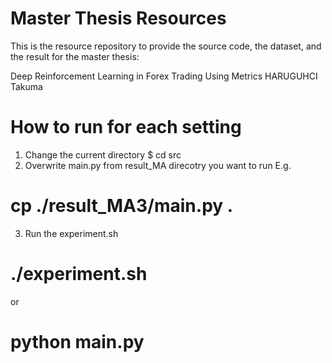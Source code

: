 # Master Thesis Resources
This is the resource repository to provide the source code, the dataset, and the result for the master thesis: 

Deep Reinforcement Learning in Forex Trading Using Metrics
HARUGUHCI Takuma

# How to run for each setting
1. Change the current directory
$ cd src
2. Overwrite main.py from result_MA direcotry you want to run
E.g.
# cp ./result_MA3/main.py .
3. Run the experiment.sh
# ./experiment.sh
or
# python main.py
